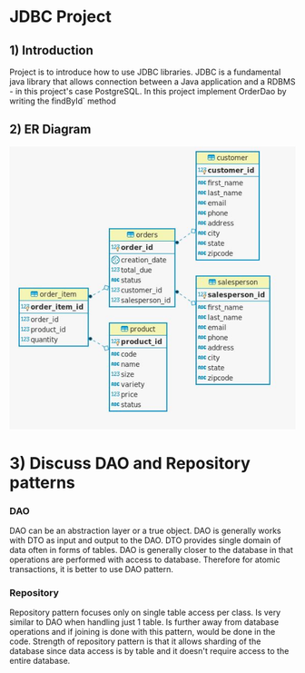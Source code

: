 # JDBC Project #
## 1) Introduction ##
Project is to introduce how to use JDBC libraries. JDBC is a  fundamental java library that allows connection between a Java application 
and a RDBMS - in this project's case PostgreSQL. In this project implement OrderDao by writing the findById` method

## 2) ER Diagram ##
![my_architecture](./assets/jdbc.jpg)

# 3) Discuss DAO and Repository patterns ##
### DAO ###
DAO can be an abstraction layer or a true object. DAO is generally works with DTO as input and output to the DAO. DTO provides single domain of data often in forms of tables. DAO is generally closer to the database in that operations are performed with access to database. Therefore for atomic transactions, it is better to use DAO pattern.

### Repository ###
Repository pattern focuses only on single table access per class. Is very similar to DAO when handling just 1 table. Is further away from database operations and if joining is done with this pattern, would be done in the code. Strength of repository pattern is that it allows sharding of the database since data access is by table and it doesn't require access to the entire database.

